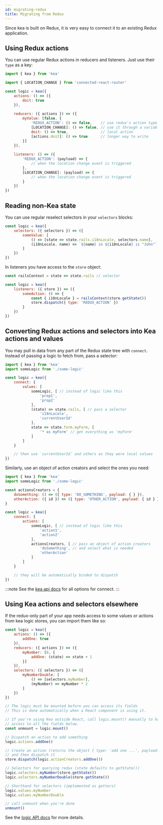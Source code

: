 ```yaml
---
id: migrating-redux
title: Migrating from Redux
---
```


Since kea is built on Redux, it is very easy to connect it to an existing Redux application.

## Using Redux actions

You can use regular Redux actions in reducers and listeners. Just use their `type` as a key:
    
```javascript
import { kea } from 'kea'

import { LOCATION_CHANGE } from 'connected-react-router'

const logic = kea({
    actions: () => ({
        doit: true
    }),
    
    reducers: ({ actions }) => ({
        myValue: [false, {
            'REDUX_ACTION': () => false,    // use redux's action type
            [LOCATION_CHANGE]: () => false, // use it through a variable
            doit: () => true,               // local action
            [actions.doit]: () => true      // longer way to write
        }]
    }),
    
    listeners: () => ({
        'REDUX_ACTION': (payload) => {
            // when the location change event is triggered
        },
        [LOCATION_CHANGE]: (payload) => {
            // when the location change event is triggered
        }
    })
})
```

## Reading non-Kea state

You can use regular reselect selectors in your `selectors` blocks:

```javascript
const logic = kea({
    selectors: ({ selectors }) => ({
        someValue: [
            () => [state => state.rails.i18nLocale, selectors.name],
            (i18nLocale, name) => `${name} in ${i18nLocale} is "John"`
        ]
    })
})
```

In listeners you have access to the `store` object:

```javascript
const railsContext = state => state.rails // selector

const logic = kea({
    listeners: ({ store }) => ({
        someAction: () => {
            const { i18nLocale } = railsContext(store.getState())
            store.dispatch({ type: 'REDUX_ACTION' })
        }
    })
})
```

## Converting Redux actions and selectors into Kea actions and values

You may pull in data from any part of the Redux state tree with `connect`. 
Instead of passing a logic to fetch from, pass a selector:

```javascript
import { kea } from 'kea'
import someLogic from './some-logic'

const logic = kea({
    connect: {
        values: [
            someLogic, [ // instead of logic like this
                'prop1',
                'prop2'
            ],
            (state) => state.rails, [ // pass a selector
                'i18nLocale',
                'currentUserId'
            ],
            state => state.form.myForm, [
                '* as myForm' // get everything as 'myForm'
            ]
        ]
    }

    // then use `currentUserId` and others as they were local values
})
```

Similarly, use an object of action creators and select the ones you need:

```javascript
import { kea } from 'kea'
import someLogic from './some-logic'

const actionsCreators = {
    doSomething: () => ({ type: 'DO_SOMETHING', payload: { } }),
    otherAction: ({ id }) => ({ type: 'OTHER_ACTION', payload: { id } }),
}

const logic = kea({
    connect: {
        actions: [
            someLogic, [ // instead of logic like this
                'action1',
                'action2'
            ],
            actionsCreators, [ // pass an object of action creators
                'doSomething', // and select what is needed
                'otherAction'
            ]
        ]
    }

    // they will be automatically binded to dispatch
})
```    
:::note
See the 
[kea api docs](/docs/api/kea) for all options for connect.
:::


## Using Kea actions and selectors elsewhere

If the redux-only part of your app needs access to some values or actions from kea logic stores, 
you can import them like so:

```javascript
const logic = kea({
    actions: () => ({
        addOne: true
    }),
    reducers: ({ actions }) => ({
        myNumber: [0, {
            addOne: (state) => state + 1
        }]
    }),
    selectors: ({ selectors }) => ({
        myNumberDouble: [
            () => [selectors.myNumber],
            (myNumber) => myNumber * 2
        ]
    })
})

// The logic must be mounted before you can access its fields
// This is done automatically when a React component is using it.

// If you're using Kea outside React, call logic.mount() manually to have
// access to all the fields below.
const unmount = logic.mount()

// Dispatch an action to add something
logic.actions.addOne()

// Create an action (returns the object { type: 'add one ...', payload: {} })
// and then dispatch it
store.dispatch(logic.actionCreators.addOne())

// Selectors for querying redux (state defaults to getState())
logic.selectors.myNumber(store.getState())
logic.selectors.myNumberDouble(store.getState())

// Shorthand for selectors (implemented as getters)
logic.values.myNumber
logic.values.myNumberDouble

// call unmount when you're done
unmount()
```    

See the [logic API docs](/docs/api/logic) for more details.
